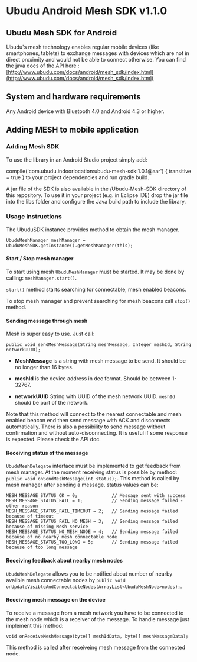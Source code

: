 # Ubudu Android Mesh SDK v1.1.0

## Ubudu Mesh SDK for Android

Ubudu's mesh technology enables regular mobile devices (like smartphones, tablets) to exchange messages with devices which are not in direct proximity and would not be able to connect otherwise. You can find the java docs of the API here : [http://www.ubudu.com/docs/android/mesh_sdk/index.html](http://www.ubudu.com/docs/android/mesh_sdk/index.html)

## System and hardware requirements
Any Android device with Bluetooth 4.0 and Android 4.3 or higher.

## Adding MESH to mobile application

### Adding Mesh SDK

To use the library in an Android Studio project simply add:

compile('com.ubudu.indoorlocation:ubudu-mesh-sdk:1.0.1@aar') {
    transitive = true }
to your project dependencies and run gradle build.

A jar file of the SDK is also available in the /Ubudu-Mesh-SDK directory of this repository. To use it in your project (e.g. in Eclipse IDE) drop the jar file into the libs folder and configure the Java build path to include the library.

### Usage instructions

The UbuduSDK instance provides method to obtain the mesh manager.

`UbuduMeshManager meshManager = UbuduMeshSDK.getInstance().getMeshManager(this);`

#### Start / Stop mesh manager
To start using mesh `UbuduMeshManager` must be started. It may be done by calling:
`meshManager.start()`.

`start()`  method starts searching for connectable, mesh enabled beacons.

To stop mesh manager and prevent searching for mesh beacons call `stop()` method.

#### Sending message through mesh
Mesh is super easy to use. Just call:

`public void sendMeshMessage(String meshMessage, Integer meshId, String networkUUID);`

- **MeshMessage** is a string with mesh message to be send. It should be no longer than 16 bytes.

- **meshId** is the device address in dec format. Should be between 1-32767.

- **networkUUID** String with UUID of the mesh network UUID. ```meshId``` should be part of the network.

Note that this method will connect to the nearest connectable and mesh enabled beacon end then send message with ACK and disconnects automatically. There is also a possibility to send message without confirmation and without auto-disconnecting. It is useful if some response is expected. Please check the API doc.

#### Receiving status of the message
`UbuduMeshDelegate` interface must be implemented to get feedback from mesh manager. At the moment receiving status is possible by method: `public void onSendMeshMessage(int status);`. This method is called by mesh manager after sending a message. status values can be:

```
MESH_MESSAGE_STATUS_OK = 0;				// Message sent with success
MESH_MESSAGE_STATUS_FAIL = 1;			// Sending message failed - other reason
MESH_MESSAGE_STATUS_FAIL_TIMEOUT = 2;	// Sending message failed because of timeout
MESH_MESSAGE_STATUS_FAIL_NO_MESH = 3;	// Sending message failed because of missing Mesh service
MESH_MESSAGE_STATUS_NO_MESH_NODE = 4;	// Sending message failed because of no nearby mesh connectable node
MESH_MESSAGE_STATUS_TOO_LONG = 5;		// Sending message failed because of too long message
```

#### Receiving feedback about nearby mesh nodes
`UbuduMeshDelegate` allows you to be notified about number of nearby availble mesh connectable nodes by 
`public void onUpdateVisibleAndConnectableNodes(ArrayList<UbuduMeshNode>nodes);`.

#### Receiving mesh message on the device
To receive a message from a mesh network you have to be connected to the mesh node which is a receiver of the message. To handle message just implement this method:

```void onReceiveMeshMessage(byte[] meshIdData, byte[] meshMessageData);```

This method is called after receiveing mesh message from the connected node.